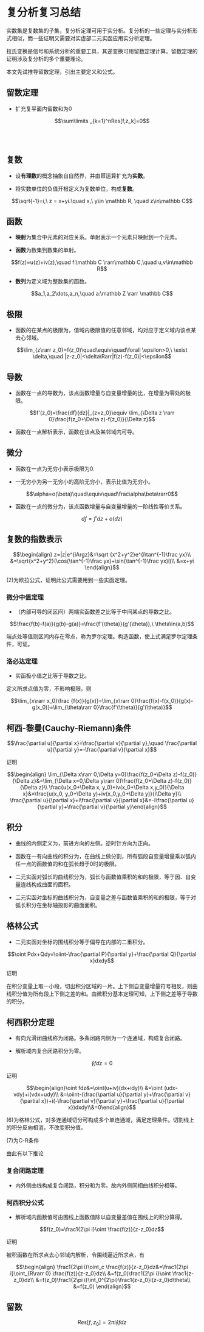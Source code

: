 # 复分析复习总结

实数集是复数集的子集，复分析定理可用于实分析。复分析的一些定理与实分析形式相似，而一些证明又需要对实虚部二元实函应用实分析定理。

拉氏变换是信号和系统分析的重要工具，其逆变换可用留数定理计算。留数定理的证明涉及复分析的多个重要理论。

本文先试推导留数定理，引出主要定义和公式。

## 留数定理

- 扩充复平面内留数和为0

$$\sum\limits _{k=1}^nRes[f,z_k]=0$$

<br><br>

## 复数

- 设**有理数**的概念抽象自自然界，并由幂运算扩充为**实数**。

- 将实数单位的负值开根定义为复数单位，构成**复数**。

$$\sqrt{-1}=i,\ z = x+yi.\quad x,\ y\in \mathbb R, \quad z\in\mathbb C$$

## 函数

- **映射**为集合中元素的对应关系。单射表示一个元素只映射到一个元素。

- **函数**为数集到数集的单射。

$$f(z)=u(z)+iv(z),\quad f:\mathbb C \rarr\mathbb C,\quad u,v\in\mathbb R$$

- **数列**为定义域为整数集的函数。

$$a_1,a_2\dots,a_n,\quad a:\mathbb Z \rarr \mathbb C$$

## 极限

- 函数的在某点的极限为，值域内极限值的任意邻域，均对应于定义域内该点某去心邻域。

$$\lim_{z\rarr z_0}=f(z_0)\quad\equiv\quad\forall \epsilon>0,\ \exist \delta,\quad |z-z_0|<\delta\Rarr|f(z)-f(z_0)|<\epsilon$$

## 导数

- 函数在一点的导数为，该点函数增量与自变量增量的比，在增量为零处的极限。

$$f'(z_0)=\frac{df}{dz}|_{z=z_0}\equiv \lim_{\Delta z \rarr 0}\frac{f(z_0+\Delta z)-f(z_0)}{\Delta z}$$

- 函数在一点解析表示，函数在该点及某邻域内可导。

## 微分

- 函数在一点为无穷小表示极限为0.

- 一无穷小为另一无穷小的高阶无穷小，表示比值为无穷小。

$$\alpha=o(\beta)\quad\equiv\quad\frac\alpha\beta\rarr0$$

- 函数在一点的微分为，该点函数增量与自变量增量的一阶线性等价关系。

$$df=f'dz+o(dz)$$

## 复数的指数表示

$$\begin{align}
z=|z|e^{iArgz}&=\sqrt {x^2+y^2}e^{i\tan^{-1}\frac yx}\\
&=\sqrt{x^2+y^2}(\cos(\tan^{-1}\frac yx)+\sin(\tan^{-1}\frac yx)i)\\
&=x+yi
\end{align}$$

(2)为欧拉公式，证明此公式需要用到一些实函定理。

### 微分中值定理

- （内部可导的闭区间）两端实函数差之比等于中间某点的导数之比。

$$\frac{f(b)-f(a)}{g(b)-g(a)}=\frac{f'(\theta)}{g'(\theta)},\ \theta\in(a,b)$$

端点处等值则区间内存在零点，称为罗尔定理。构造函数，使上式满足罗尔定理条件，可证。

### 洛必达定理

- 实函极小值之比等于导数之比。

定义所求点值为零，不影响极限。则

$$\lim_{x\rarr x_0}\frac {f(x)}{g(x)}=\lim_{x\rarr 0}\frac{f(x)-f(x_0)}{g(x)-g(x_0)}=\lim_{\theta\rarr 0}\frac{f'(\theta)}{g'(\theta)}$$

## 柯西-黎曼(Cauchy-Riemann)条件

$$\frac{\partial u}{\partial x}=\frac{\partial v}{\partial y},\quad
\frac{\partial u}{\partial y}=-\frac{\partial v}{\partial x}$$

证明

$$\begin{align}
\lim_{\Delta x\rarr 0,\Delta y=0}\frac{f(z_0+\Delta z)-f(z_0)}{\Delta z}&=\lim_{\Delta x=0,\Delta y\rarr 0}\frac{f(z_0+\Delta z)-f(z_0)}{\Delta z}\\
\frac{u(x_0+\Delta x, y_0)+iv(x_0+\Delta x,y_0)}{\Delta x}&=\frac{u(x_0, y_0+\Delta y)+iv(x_0,y_0+\Delta y)}{i\Delta y}\\
\frac{\partial u}{\partial x}+i\frac{\partial v}{\partial x}&=-i\frac{\partial u}{\partial y}+\frac{\partial v}{\partial y}\end{align}$$

## 积分

- 曲线的内侧定义为，前进方向的左侧。逆时针方向为正向。

- 函数在一有向曲线的积分为，在曲线上做分割，所有弧段自变量增量乘以弧内任一点的函数值的和在弧长趋于0时的极限。

- 二元实函对弧长的曲线积分为，弧长与函数值乘积的和的极限，等于因、自变量连线构成曲面的面积。

- 二元实函对坐标的曲线积分为，自变量之差与函数值乘积的和的极限，等于对弧长积分在坐标轴投影的曲面面积。

## 格林公式

- 二元实函对坐标的围线积分等于偏导在内部的二重积分。

$$\oint Pdx+Qdy=\oiint-\frac{\partial P}{\partial y}+\frac{\partial Q}{\partial x}dxdy$$

证明

在积分变量上取一小段，切出积分区域的一片。上下侧自变量增量符号相反，则曲线积分值为所有段上下侧之差的和。由微积分基本定理可知，上下侧之差等于导数的积分。

## 柯西积分定理

- 有向光滑闭曲线称为闭路。多条闭路内侧为一个连通域，构成复合闭路。

- 解析域内复合闭路积分为零。

$$\oint fdz=0$$

证明

$$\begin{align}\oint fdz&=\oint(u+iv)(dx+idy)\\
&=\oint (udx-vdy)+i(vdx+udy)\\
&=\oiint-(\frac{\partial u}{\partial y}+\frac{\partial v}{\partial x})+i(-\frac{\partial v}{\partial y}+\frac{\partial u}{\partial x})dxdy\\&=0\end{align}$$

(6)为格林公式，对多连通域切分可构成多个单连通域，满足定理条件。切割线上的积分反向相消，不改变积分值。

(7)为C-R条件

由此有以下推论

### 复合闭路定理

- 内外侧曲线构成复合闭路，积分和为零。故内外侧同相曲线积分相等。

### 柯西积分公式

- 解析域内函数值可由围线上函数值除以自变量差值在围线上的积分算得。

$$f(z_0)=\frac1{2\pi i}\oint \frac{f(z)}{z-z_0}dz$$

证明

被积函数在所求点去心邻域内解析，令围线逼近所求点，有

$$\begin{align}
\frac1{2\pi i}\oint_c \frac{f(z)}{z-z_0}dz&=\frac1{2\pi i}\oint_{R\rarr 0} \frac{f(z)}{z-z_0}dz\\
&=f(z_0)\frac1{2\pi i}\oint \frac1{z-z_0}dz\\
&=f(z_0)\frac1{2\pi i}\int_0^{2\pi}\frac1{z-z_0}i(z-z_0)d\theta\\
&=f(z_0)
\end{align}$$

## 留数

$$Res[f,z_0]=2\pi i\oint fdz$$
